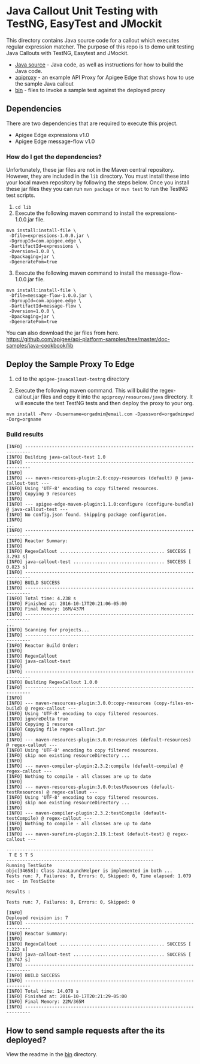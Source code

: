 # Java Callout Unit Testing with TestNG, EasyTest and JMockit

This directory contains Java source code for a callout which executes regular expression matcher. The purpose of this repo is to demo unit testing Java Callouts with TestNG, Easytest and JMockit.


- [Java source](callout) - Java code, as well as instructions for how to build the Java code.
- [apiproxy](apiproxy) - an example API Proxy for Apigee Edge that shows how to use the sample Java callout
- [bin](bin) - files to invoke a sample test against the deployed proxy


## Dependencies<a name="dependencies"></a> 
There are two dependencies that are required to execute this project.  

 - Apigee Edge expressions v1.0
 - Apigee Edge message-flow v1.0

### How do I get the dependencies?

Unfortunately, these jar files are not in the Maven central repository.  However, they are included in the `lib` directory.  You must install these into your local maven repository by following the steps below.  Once you install these jar files they you can run `mvn package` or `mvn test` to run the TestNG test scripts.

1. `cd lib`
2. Execute the following maven command to install the expressions-1.0.0.jar file.
```
mvn install:install-file \
 -Dfile=expressions-1.0.0.jar \
 -DgroupId=com.apigee.edge \
 -DartifactId=expressions \
 -Dversion=1.0.0 \
 -Dpackaging=jar \
 -DgeneratePom=true
```

3. Execute the following maven command to install the message-flow-1.0.0.jar file.
```
mvn install:install-file \
 -Dfile=message-flow-1.0.0.jar \
 -DgroupId=com.apigee.edge \
 -DartifactId=message-flow \
 -Dversion=1.0.0 \
 -Dpackaging=jar \
 -DgeneratePom=true
```


You can also download the jar files from here.
https://github.com/apigee/api-platform-samples/tree/master/doc-samples/java-cookbook/lib


## Deploy the Sample Proxy To Edge

1. cd to the `apigee-javacallout-testng` directory

2. Execute the following maven command.  This will build the regex-callout.jar files and copy it into    the `apiproxy/resources/java` directory.  It will execute the test TestNG tests and then deploy the proxy to your org.  
  ```
  mvn install -Penv -Dusername=orgadmin@email.com -Dpassword=orgadminpwd -Dorg=orgname
  ```
### Build results
```
[INFO] ------------------------------------------------------------------------
[INFO] Building java-callout-test 1.0
[INFO] ------------------------------------------------------------------------
[INFO]
[INFO] --- maven-resources-plugin:2.6:copy-resources (default) @ java-callout-test ---
[INFO] Using 'UTF-8' encoding to copy filtered resources.
[INFO] Copying 9 resources
[INFO]
[INFO] --- apigee-edge-maven-plugin:1.1.0:configure (configure-bundle) @ java-callout-test ---
[INFO] No config.json found. Skipping package configuration.
[INFO]
...
[INFO] ------------------------------------------------------------------------
[INFO] Reactor Summary:
[INFO]
[INFO] RegexCallout ....................................... SUCCESS [  3.293 s]
[INFO] java-callout-test .................................. SUCCESS [  0.823 s]
[INFO] ------------------------------------------------------------------------
[INFO] BUILD SUCCESS
[INFO] ------------------------------------------------------------------------
[INFO] Total time: 4.238 s
[INFO] Finished at: 2016-10-17T20:21:06-05:00
[INFO] Final Memory: 16M/437M
[INFO] ------------------------------------------------------------------------
...
[INFO] Scanning for projects...
[INFO] ------------------------------------------------------------------------
[INFO] Reactor Build Order:
[INFO]
[INFO] RegexCallout
[INFO] java-callout-test
[INFO]                                                                         
[INFO] ------------------------------------------------------------------------
[INFO] Building RegexCallout 1.0.0
[INFO] ------------------------------------------------------------------------
[INFO]
[INFO] --- maven-resources-plugin:3.0.0:copy-resources (copy-files-on-build) @ regex-callout ---
[INFO] Using 'UTF-8' encoding to copy filtered resources.
[INFO] ignoreDelta true
[INFO] Copying 1 resource
[INFO] Copying file regex-callout.jar
[INFO]
[INFO] --- maven-resources-plugin:3.0.0:resources (default-resources) @ regex-callout ---
[INFO] Using 'UTF-8' encoding to copy filtered resources.
[INFO] skip non existing resourceDirectory ...
[INFO]
[INFO] --- maven-compiler-plugin:2.3.2:compile (default-compile) @ regex-callout ---
[INFO] Nothing to compile - all classes are up to date
[INFO]
[INFO] --- maven-resources-plugin:3.0.0:testResources (default-testResources) @ regex-callout ---
[INFO] Using 'UTF-8' encoding to copy filtered resources.
[INFO] skip non existing resourceDirectory ...
[INFO]
[INFO] --- maven-compiler-plugin:2.3.2:testCompile (default-testCompile) @ regex-callout ---
[INFO] Nothing to compile - all classes are up to date
[INFO]
[INFO] --- maven-surefire-plugin:2.19.1:test (default-test) @ regex-callout ---

-------------------------------------------------------
 T E S T S
-------------------------------------------------------
Running TestSuite
objc[34658]: Class JavaLaunchHelper is implemented in both ...
Tests run: 7, Failures: 0, Errors: 0, Skipped: 0, Time elapsed: 1.079 sec - in TestSuite

Results :

Tests run: 7, Failures: 0, Errors: 0, Skipped: 0

[INFO]
Deployed revision is: 7
[INFO] ------------------------------------------------------------------------
[INFO] Reactor Summary:
[INFO]
[INFO] RegexCallout ....................................... SUCCESS [  3.223 s]
[INFO] java-callout-test .................................. SUCCESS [ 10.747 s]
[INFO] ------------------------------------------------------------------------
[INFO] BUILD SUCCESS
[INFO] ------------------------------------------------------------------------
[INFO] Total time: 14.070 s
[INFO] Finished at: 2016-10-17T20:21:29-05:00
[INFO] Final Memory: 22M/365M
[INFO] ------------------------------------------------------------------------
```

## How to send sample requests after the its deployed?
View the readme in the [bin](bin) directory.
